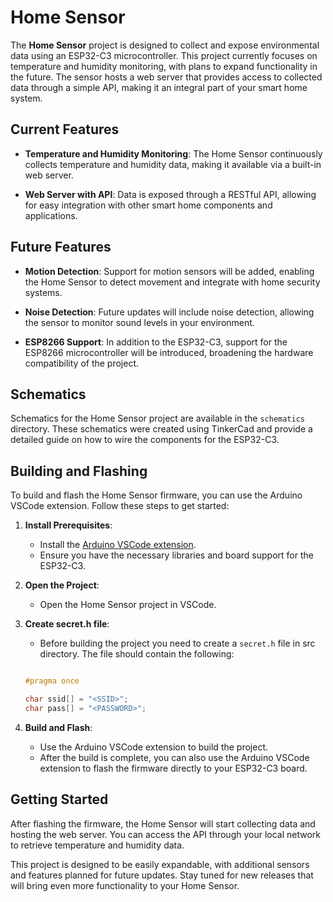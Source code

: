 # Home Sensor

The **Home Sensor** project is designed to collect and expose environmental data using an ESP32-C3 microcontroller. This project currently focuses on temperature and humidity monitoring, with plans to expand functionality in the future. The sensor hosts a web server that provides access to collected data through a simple API, making it an integral part of your smart home system.

## Current Features

- **Temperature and Humidity Monitoring**: The Home Sensor continuously collects temperature and humidity data, making it available via a built-in web server.

- **Web Server with API**: Data is exposed through a RESTful API, allowing for easy integration with other smart home components and applications.

## Future Features

- **Motion Detection**: Support for motion sensors will be added, enabling the Home Sensor to detect movement and integrate with home security systems.

- **Noise Detection**: Future updates will include noise detection, allowing the sensor to monitor sound levels in your environment.

- **ESP8266 Support**: In addition to the ESP32-C3, support for the ESP8266 microcontroller will be introduced, broadening the hardware compatibility of the project.

## Schematics

Schematics for the Home Sensor project are available in the `schematics` directory. These schematics were created using TinkerCad and provide a detailed guide on how to wire the components for the ESP32-C3.

## Building and Flashing

To build and flash the Home Sensor firmware, you can use the Arduino VSCode extension. Follow these steps to get started:

1. **Install Prerequisites**:

   - Install the [Arduino VSCode extension](https://marketplace.visualstudio.com/items?itemName=vsciot-vscode.vscode-arduino).
   - Ensure you have the necessary libraries and board support for the ESP32-C3.

2. **Open the Project**:

   - Open the Home Sensor project in VSCode.

3. **Create secret.h file**:

   - Before building the project you need to create a `secret.h` file in src directory. The file should contain the following:
    ```c

    #pragma once

    char ssid[] = "<SSID>";
    char pass[] = "<PASSWORD>";

    ```

4. **Build and Flash**:

   - Use the Arduino VSCode extension to build the project.
   - After the build is complete, you can also use the Arduino VSCode extension to flash the firmware directly to your ESP32-C3 board.

## Getting Started

After flashing the firmware, the Home Sensor will start collecting data and hosting the web server. You can access the API through your local network to retrieve temperature and humidity data.

This project is designed to be easily expandable, with additional sensors and features planned for future updates. Stay tuned for new releases that will bring even more functionality to your Home Sensor.
